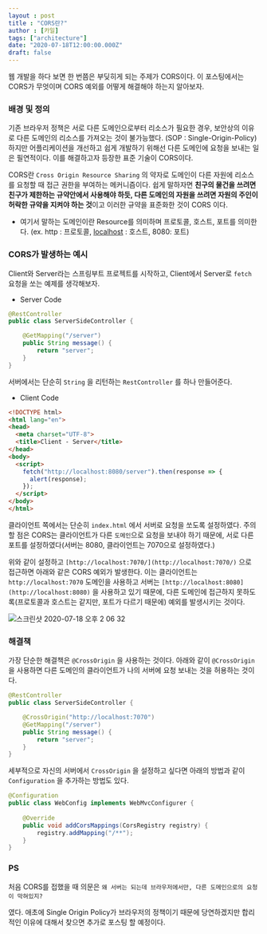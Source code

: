 ```yaml
---
layout : post
title : "CORS란?"
author : [카일]
tags: ["architecture"]
date: "2020-07-18T12:00:00.000Z"
draft: false
---
```


웹 개발을 하다 보면 한 번쯤은 부딪히게 되는 주제가 CORS이다. 이 포스팅에서는 CORS가 무엇이며 CORS 예외를 어떻게 해결해야 하는지 알아보자.

### 배경 및 정의

기존 브라우저 정책은 서로 다른 도메인으로부터 리소스가 필요한 경우, 보안상의 이유로 다른 도메인의 리소스를 가져오는 것이 불가능했다. (SOP : Single-Origin-Policy) 하지만 어플리케이션을 개선하고 쉽게 개발하기 위해선 다른 도메인에 요청을 보내는 일은 필연적이다. 이를 해결하고자 등장한 표준 기술이 CORS이다.

CORS란 `Cross Origin Resource Sharing` 의 약자로 도메인이 다른 자원에 리소스를 요청할 때 접근 권한을 부여하는 메커니즘이다. 쉽게 말하자면 **친구의 물건을 쓰려면 친구가 제한하는 규약안에서 사용해야 하듯, 다른 도메인의 자원을 쓰려면 자원의 주인이 허락한 규약을 지켜야 하는 것**이고 이러한 규약을 표준화한 것이 CORS 이다.

- 여기서 말하는 도메인이란 Resource를 의미하며 프로토콜, 호스트, 포트를 의미한다. (ex. http : 프로토콜, [localhost](http://localhost/) : 호스트, 8080: 포트)

### CORS가 발생하는 예시

Client와 Server라는 스프링부트 프로젝트를 시작하고, Client에서 Server로 `fetch` 요청을 쏘는 예제를 생각해보자.

- Server Code

```java
@RestController
public class ServerSideController {

    @GetMapping("/server")
    public String message() {
        return "server";
    }
}
```

서버에서는 단순히 `String` 을 리턴하는 `RestController` 를 하나 만들어준다.

- Client Code

```html
<!DOCTYPE html>
<html lang="en">
<head>
  <meta charset="UTF-8">
  <title>Client - Server</title>
</head>
<body>
  <script>
    fetch("http://localhost:8080/server").then(response => {
      alert(response);
    });
  </script>
</body>
</html>
```

클라이언트 쪽에서는 단순히 `index.html` 에서 서버로 요청을 쏘도록 설정하였다. 주의할 점은 CORS는 클라이언트가 다른 `도메인`으로 요청을 보내야 하기 때문에, 서로 다른 포트를 설정하였다(서버는 8080, 클라이언트는 7070으로 설정하였다.)

위와 같이 설정하고 `[http://localhost:7070/](http://localhost:7070/)` 으로 접근하면 아래와 같은 CORS 예외가 발생한다. 이는 클라이언트는 `http://localhost:7070` 도메인을 사용하고 서버는 `[http://localhost:8080](http://localhost:8080)` 을 사용하고 있기 때문에, 다른 도메인에 접근하지 못하도록(프로토콜과 호스트는 같지만, 포트가 다르기 때문에) 예외를 발생시키는 것이다. 

![스크린샷 2020-07-18 오후 2 06 32](https://user-images.githubusercontent.com/49060374/87845166-02a87980-c900-11ea-8737-2b6485e71031.png)

### 해결책

가장 단순한 해결책은 `@CrossOrigin` 을 사용하는 것이다. 아래와 같이 `@CrossOrigin` 을 사용하면 다른 도메인의 클라이언트가 나의 서버에 요청 보내는 것을 허용하는 것이다.

```java
@RestController
public class ServerSideController {

    @CrossOrigin("http://localhost:7070")
    @GetMapping("/server")
    public String message() {
        return "server";
    }
}
```

세부적으로 자신의 서버에서 `CrossOrigin` 을 설정하고 싶다면 아래의 방법과 같이 `Configuration` 을 추가하는 방법도 있다.

```java
@Configuration
public class WebConfig implements WebMvcConfigurer {
 
    @Override
    public void addCorsMappings(CorsRegistry registry) {
        registry.addMapping("/**");
    }
}
```

### PS

처음 CORS를 접했을 때 의문은 `왜 서버는 되는데 브라우저에서만, 다른 도메인으로의 요청이 막혀있지?`

였다. 애초에 Single Origin Policy가 브라우저의 정책이기 때문에 당연하겠지만 합리적인 이유에 대해서 찾으면 추가로 포스팅 할 예정이다.
